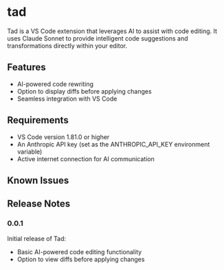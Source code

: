 # tad

Tad is a VS Code extension that leverages AI to assist with code editing. It uses Claude Sonnet to provide intelligent code suggestions and transformations directly within your editor.

## Features

- AI-powered code rewriting
- Option to display diffs before applying changes
- Seamless integration with VS Code

## Requirements

- VS Code version 1.81.0 or higher
- An Anthropic API key (set as the ANTHROPIC_API_KEY environment variable)
- Active internet connection for AI communication

## Known Issues

## Release Notes

### 0.0.1

Initial release of Tad:
- Basic AI-powered code editing functionality
- Option to view diffs before applying changes